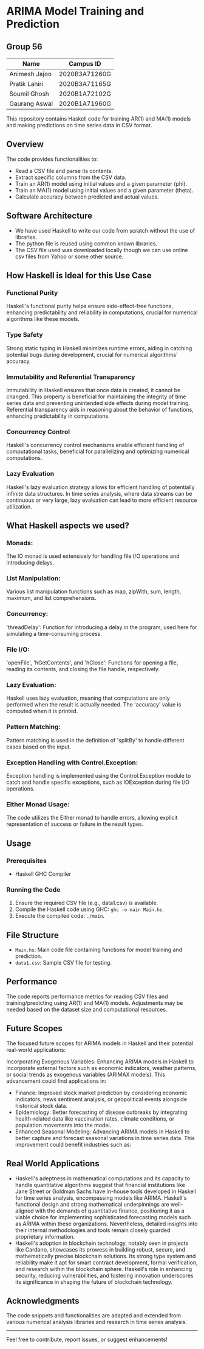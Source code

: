 # ARIMA Model Training and Prediction
## Group 56

| Name             | Campus ID     |
|------------------|---------------|
| Animesh Jajoo    | 2020B3A71260G |
| Pratik Lahiri    | 2020B3A71165G |
| Soumil Ghosh     | 2020B1A72102G |
| Gaurang Aswal    | 2020B1A71960G |

This repository contains Haskell code for training AR(1) and MA(1) models and making predictions on time series data in CSV format.

## Overview

The code provides functionalities to:
- Read a CSV file and parse its contents.
- Extract specific columns from the CSV data.
- Train an AR(1) model using initial values and a given parameter (phi).
- Train an MA(1) model using initial values and a given parameter (theta).
- Calculate accuracy between predicted and actual values.

## Software Architecture
- We have used Haskell to write our code from scratch without the use of libraries.
- The python file is reused using common known libraries.
- The CSV file used was downloaded locally though we can use online csv files from Yahoo or some other source.

## How Haskell is Ideal for this Use Case

### Functional Purity
Haskell's functional purity helps ensure side-effect-free functions, enhancing predictability and reliability in computations, crucial for numerical algorithms like these models.

### Type Safety
Strong static typing in Haskell minimizes runtime errors, aiding in catching potential bugs during development, crucial for numerical algorithms' accuracy.

### Immutability and Referential Transparency
Immutability in Haskell ensures that once data is created, it cannot be changed. This property is beneficial for maintaining the integrity of time series data and preventing unintended side effects during model training. Referential transparency aids in reasoning about the behavior of functions, enhancing predictability in computations.

### Concurrency Control
Haskell's concurrency control mechanisms enable efficient handling of computational tasks, beneficial for parallelizing and optimizing numerical computations.

### Lazy Evaluation
Haskell's lazy evaluation strategy allows for efficient handling of potentially infinite data structures. In time series analysis, where data streams can be continuous or very large, lazy evaluation can lead to more efficient resource utilization.

## What Haskell aspects we used?

### Monads: 
The IO monad is used extensively for handling file I/O operations and introducing delays.

### List Manipulation: 
Various list manipulation functions such as map, zipWith, sum, length, maximum, and list comprehensions.

### Concurrency: 
'threadDelay': Function for introducing a delay in the program, used here for simulating a time-consuming process.

### File I/O: 
'openFile', 'hGetContents', and 'hClose': Functions for opening a file, reading its contents, and closing the file handle, respectively.

### Lazy Evaluation: 
Haskell uses lazy evaluation, meaning that computations are only performed when the result is actually needed. The 'accuracy' value is computed when it is printed.

### Pattern Matching: 
Pattern matching is used in the definition of 'splitBy' to handle different cases based on the input.

### Exception Handling with Control.Exception:
Exception handling is implemented using the Control.Exception module to catch and handle specific exceptions, such as IOException during file I/O operations.

### Either Monad Usage:
The code utilizes the Either monad to handle errors, allowing explicit representation of success or failure in the result types.

## Usage

### Prerequisites
- Haskell GHC Compiler

### Running the Code
1. Ensure the required CSV file (e.g., data1.csv) is available.
2. Compile the Haskell code using GHC: `ghc -o main Main.hs`.
3. Execute the compiled code: `./main`.

## File Structure

- `Main.hs`: Main code file containing functions for model training and prediction.
- `data1.csv`: Sample CSV file for testing.

## Performance

The code reports performance metrics for reading CSV files and training/predicting using AR(1) and MA(1) models. Adjustments may be needed based on the dataset size and computational resources.

## Future Scopes

The focused future scopes for ARIMA models in Haskell and their potential real-world applications:

Incorporating Exogenous Variables:
Enhancing ARIMA models in Haskell to incorporate external factors such as economic indicators, weather patterns, or social trends as exogenous variables (ARIMAX models). This advancement could find applications in:

- Finance: Improved stock market prediction by considering economic indicators, news sentiment analysis, or geopolitical events alongside historical stock data.
- Epidemiology: Better forecasting of disease outbreaks by integrating health-related data like vaccination rates, climate conditions, or population movements into the model.
- Enhanced Seasonal Modeling: Advancing ARIMA models in Haskell to better capture and forecast seasonal variations in time series data. This improvement could benefit industries such as:

## Real World Applications

- Haskell's adeptness in mathematical computations and its capacity to handle quantitative algorithms suggest that financial institutions like Jane Street or Goldman Sachs have in-house tools developed in Haskell for time series analysis, encompassing models like ARIMA. Haskell's functional design and strong mathematical underpinnings are well-aligned with the demands of quantitative finance, positioning it as a viable choice for implementing sophisticated forecasting models such as ARIMA within these organizations. Nevertheless, detailed insights into their internal methodologies and tools remain closely guarded proprietary information.
- Haskell's adoption in blockchain technology, notably seen in projects like Cardano, showcases its prowess in building robust, secure, and mathematically precise blockchain solutions. Its strong type system and reliability make it apt for smart contract development, formal verification, and research within the blockchain sphere. Haskell's role in enhancing security, reducing vulnerabilities, and fostering innovation underscores its significance in shaping the future of blockchain technology.

## Acknowledgments

The code snippets and functionalities are adapted and extended from various numerical analysis libraries and research in time series analysis.

---

Feel free to contribute, report issues, or suggest enhancements!
